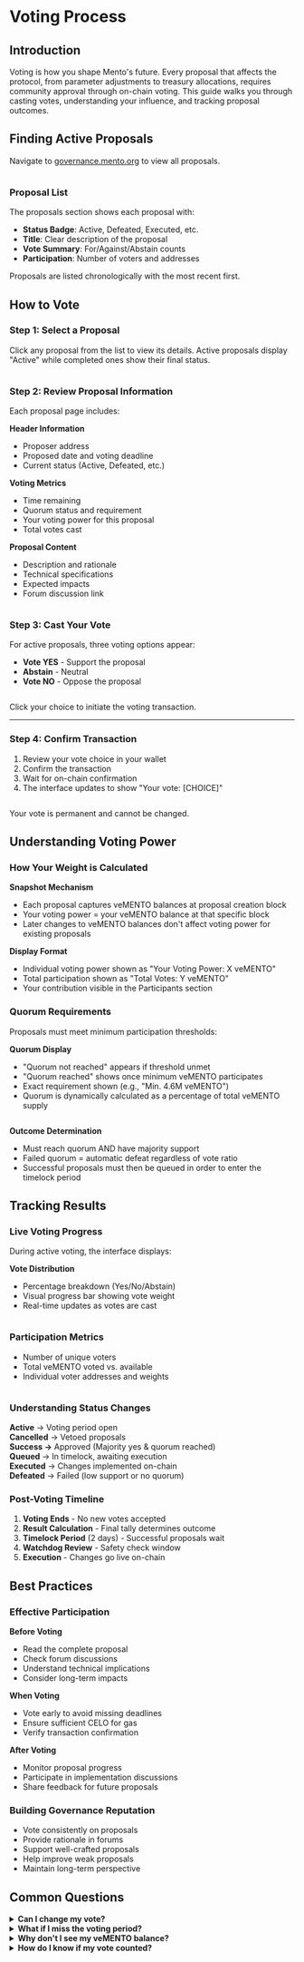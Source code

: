 # Voting Process

## Introduction

Voting is how you shape Mento's future. Every proposal that affects the protocol, from parameter adjustments to treasury allocations, requires community approval through on-chain voting. This guide walks you through casting votes, understanding your influence, and tracking proposal outcomes.

## Finding Active Proposals

Navigate to [governance.mento.org](https://governance.mento.org/) to view all proposals.

<figure><img src="../../../.gitbook/assets/image (1).png" alt=""><figcaption></figcaption></figure>

### Proposal List

The proposals section shows each proposal with:

* **Status Badge**: Active, Defeated, Executed, etc.
* **Title**: Clear description of the proposal
* **Vote Summary**: For/Against/Abstain counts
* **Participation**: Number of voters and addresses

Proposals are listed chronologically with the most recent first.

## How to Vote

### Step 1: Select a Proposal

Click any proposal from the list to view its details. Active proposals display "Active" while completed ones show their final status.

<figure><img src="../../../.gitbook/assets/image (1) (1).png" alt=""><figcaption></figcaption></figure>

### Step 2: Review Proposal Information

Each proposal page includes:

**Header Information**

* Proposer address
* Proposed date and voting deadline
* Current status (Active, Defeated, etc.)

**Voting Metrics**

* Time remaining
* Quorum status and requirement
* Your voting power for this proposal
* Total votes cast

**Proposal Content**

* Description and rationale
* Technical specifications
* Expected impacts
* Forum discussion link

<figure><img src="../../../.gitbook/assets/image (2).png" alt=""><figcaption></figcaption></figure>

### Step 3: Cast Your Vote

For active proposals, three voting options appear:

* **Vote YES** - Support the proposal
* **Abstain** - Neutral
* **Vote NO** - Oppose the proposal

<figure><img src="../../../.gitbook/assets/image (3).png" alt=""><figcaption></figcaption></figure>

Click your choice to initiate the voting transaction.

***

### Step 4: Confirm Transaction

1. Review your vote choice in your wallet
2. Confirm the transaction
3. Wait for on-chain confirmation
4. The interface updates to show "Your vote: \[CHOICE]"

<figure><img src="../../../.gitbook/assets/image (4).png" alt=""><figcaption></figcaption></figure>

Your vote is permanent and cannot be changed.

## Understanding Voting Power

### How Your Weight is Calculated

**Snapshot Mechanism**

* Each proposal captures veMENTO balances at proposal creation block
* Your voting power = your veMENTO balance at that specific block
* Later changes to veMENTO balances don't affect voting power for existing proposals

**Display Format**

* Individual voting power shown as "Your Voting Power: X veMENTO"
* Total participation shown as "Total Votes: Y veMENTO"
* Your contribution visible in the Participants section

### Quorum Requirements

Proposals must meet minimum participation thresholds:

**Quorum Display**

* "Quorum not reached" appears if threshold unmet
* "Quorum reached" shows once minimum veMENTO participates
* Exact requirement shown (e.g., "Min. 4.6M veMENTO")
* Quorum is dynamically calculated as a percentage of total veMENTO supply

<figure><img src="../../../.gitbook/assets/image (5).png" alt=""><figcaption></figcaption></figure>

**Outcome Determination**

* Must reach quorum AND have majority support
* Failed quorum = automatic defeat regardless of vote ratio
* Successful proposals must then be queued in order to enter the timelock period

## Tracking Results

### Live Voting Progress

During active voting, the interface displays:

**Vote Distribution**

* Percentage breakdown (Yes/No/Abstain)
* Visual progress bar showing vote weight
* Real-time updates as votes are cast

<figure><img src="../../../.gitbook/assets/image (6).png" alt=""><figcaption></figcaption></figure>

### **Participation Metrics**

* Number of unique voters
* Total veMENTO voted vs. available
* Individual voter addresses and weights

<figure><img src="../../../.gitbook/assets/image (7).png" alt=""><figcaption></figcaption></figure>

### Understanding Status Changes

**Active** → Voting period open \
**Cancelled** → Vetoed proposals \
**Success →** Approved (Majority yes & quorum reached) \
**Queued** → In timelock, awaiting execution \
**Executed** → Changes implemented on-chain \
**Defeated** → Failed (low support or no quorum)

### Post-Voting Timeline

1. **Voting Ends** - No new votes accepted
2. **Result Calculation** - Final tally determines outcome
3. **Timelock Period** (2 days) - Successful proposals wait
4. **Watchdog Review** - Safety check window
5. **Execution** - Changes go live on-chain

## Best Practices

### Effective Participation

**Before Voting**

* Read the complete proposal
* Check forum discussions
* Understand technical implications
* Consider long-term impacts

**When Voting**

* Vote early to avoid missing deadlines
* Ensure sufficient CELO for gas
* Verify transaction confirmation

**After Voting**

* Monitor proposal progress
* Participate in implementation discussions
* Share feedback for future proposals

### Building Governance Reputation

* Vote consistently on proposals
* Provide rationale in forums
* Support well-crafted proposals
* Help improve weak proposals
* Maintain long-term perspective

## Common Questions

<details>

<summary><strong>Can I change my vote?</strong></summary>

No, all votes are final once submitted.

</details>

<details>

<summary><strong>What if I miss the voting period?</strong></summary>

&#x20;You cannot vote after the deadline. Set reminders for important proposals.

</details>

<details>

<summary><strong>Why don't I see my veMENTO balance?</strong></summary>

Your voting power is captured at proposal creation. Check if you locked MENTO after the proposal was submitted.

</details>

<details>

<summary><strong>How do I know if my vote counted?</strong></summary>

&#x20;Look for "Your vote: \[CHOICE]" on the proposal page and your address in the Participants list.

</details>
